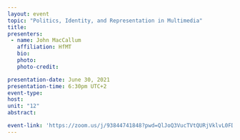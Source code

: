 ```yaml
---
layout: event
topic: "Politics, Identity, and Representation in Multimedia"
title: 
presenters:
 - name: John MacCallum
   affiliation: HfMT
   bio: 
   photo: 
   photo-credit:

presentation-date: June 30, 2021
presentation-time: 6:30pm UTC+2
event-type: 
host: 
unit: "12"
abstract: 

event-link: 'https://zoom.us/j/93844741848?pwd=QlJoQ3VucTVtQURjVklvL0FDQk1jdz09'
---
```

